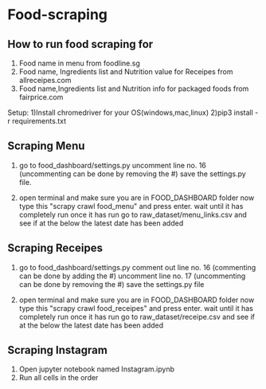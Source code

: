 # Food-scraping


## How to run food scraping for 
1) Food name in menu from foodline.sg
2) Food name, Ingredients list and Nutrition value for Receipes from allreceipes.com
3) Food name,Ingredients list and Nutrition info for packaged foods from fairprice.com

Setup:
    1)Install chromedriver for your OS(windows,mac,linux)
    2)pip3 install -r requirements.txt
## Scraping Menu

1) go to food_dashboard/settings.py uncomment line no. 16 (uncommenting can be done by removing the #) save the settings.py file.

2) open terminal and make sure you are in FOOD_DASHBOARD folder now type this "scrapy crawl food_menu" and press enter. wait until it has completely run once it has run go to raw_dataset/menu_links.csv and see if at the below the latest date has been added 
    
## Scraping Receipes
1) go to food_dashboard/settings.py comment out line no. 16 (commenting can be done by adding the #) uncomment line no. 17 (uncommenting can be done by removing the #) save the settings.py file

2) open terminal and make sure you are in FOOD_DASHBOARD folder now type this "scrapy crawl food_receipes" and press enter. wait until it has completely run once it has run go to raw_dataset/receipe.csv and see if at the below the latest date has been added 

## Scraping Instagram  
1) Open jupyter notebook named Instagram.ipynb
2) Run all cells in the order 

 
